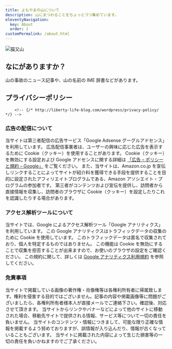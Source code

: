 ```yaml
---
title: よもやまの山について
description: 山にまつわることをちょっとづつ集めています。
eleventyNavigation:
  key: About
  order: 1
customPermalink: /about.html
---
```


<img src="/images/about.jpg" alt="猫又山" class="about" />

## なにがありますか？

山の事故のニュース記事や、山の名前の IME 辞書などがあります。

## プライバシーポリシー

        <!-- {/* http://liberty-life-blog.com/wordpress/privacy-policy/ */} -->

### 広告の配信について

当サイトは第三者配信の広告サービス「Google Adsense
グーグルアドセンス」を利用しています。
広告配信事業者は、ユーザーの興味に応じた広告を表示するために Cookie（クッキー）を使用することがあります。
Cookie（クッキー）を無効にする設定および Google アドセンスに関する詳細は
[「広告 – ポリシーと規約 – Google」](https://policies.google.com/technologies/ads?hl=ja")
をご覧ください。
また、当サイトは、Amazon.co.jp を宣伝しリンクすることによってサイトが紹介料を獲得できる手段を提供することを目的に設定されたアフィリエイトプログラムである、Amazon アソシエイト・プログラムの参加者です。
第三者がコンテンツおよび宣伝を提供し、訪問者から直接情報を収集し、訪問者のブラウザに Cookie（クッキー）を設定したりこれを認識したりする場合があります。

### アクセス解析ツールについて

当サイトでは、Google によるアクセス解析ツール「Google アナリティクス」を利用しています。
この Google アナリティクスはトラフィックデータの収集のために Cookie を使用しています。
このトラフィックデータは匿名で収集されており、個人を特定するものではありません。
この機能は Cookie を無効にすることで収集を拒否することが出来ますので、お使いのブラウザの設定をご確認ください。
この規約に関して、詳しくは
[Google アナリティクス利用規約](https://marketingplatform.google.com/about/analytics/terms/jp/)
を参照してください。

### 免責事項

当サイトで掲載している画像の著作権・肖像権等は各権利所有者に帰属致します。権利を侵害する目的ではございません。記事の内容や掲載画像等に問題がございましたら、各権利所有者様本人が直接メールでご連絡下さい。確認後、対応させて頂きます。
当サイトからリンクやバナーなどによって他のサイトに移動された場合、移動先サイトで提供される情報、サービス等について一切の責任を負いません。
当サイトのコンテンツ・情報につきまして、可能な限り正確な情報を掲載するよう努めておりますが、誤情報が入り込んだり、情報が古くなっていることもございます。
当サイトに掲載された内容によって生じた損害等の一切の責任を負いかねますのでご了承ください。
